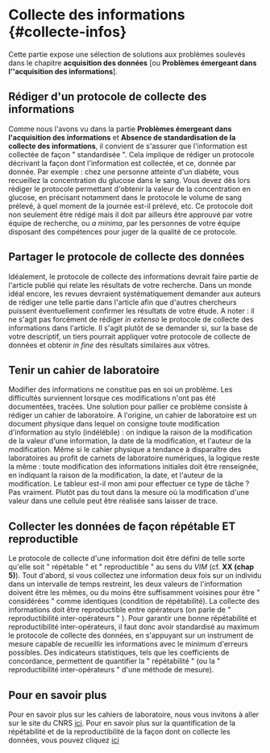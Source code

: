 # Collecte des informations {#collecte-infos}

Cette partie expose une sélection de solutions aux problèmes soulevés
dans le chapitre **acquisition des données** [ou **Problèmes émergeant dans
l’'acquisition des informations**].

## Rédiger d'un protocole de collecte des informations

Comme nous l'avons vu dans la partie **Problèmes émergeant dans l'acquisition
des informations** et **Absence de standardisation de la collecte des
informations**, il convient de s'assurer que l'information est collectée de
façon " standardisée ". Cela implique de rédiger un protocole
décrivant la façon dont l'information est collectée, et ce, donnée par
donnée. Par exemple : chez une personne atteinte d'un
diabète, vous recueillez la concentration du glucose dans le sang. Vous devez dès lors rédiger le
protocole permettant d'obtenir la valeur de la concentration en glucose,
en précisant notamment dans le protocole le volume de sang prélevé, à quel
moment de la journée est-il prélevé, etc. Ce protocole doit non seulement être
rédigé mais il doit par ailleurs être approuvé par votre équipe de recherche,
ou *a minima*, par les personnes de votre équipe disposant des compétences pour juger de la
qualité de ce protocole.

## Partager le protocole de collecte des données

Idéalement, le protocole de collecte des informations 
devrait faire partie de l'article publié qui relate les résultats de votre recherche. 
Dans un monde idéal encore, les revues devraient
systématiquement demander aux auteurs de rédiger une telle partie dans l'article
afin que d'autres chercheurs puissent éventuellement confirmer les résultats de
votre étude. A noter : il ne s'agit pas forcément
de rédiger *in extenso* le protocole de collecte des informations
dans l'article. Il s'agit plutôt de se demander si, sur la base de votre descriptif, un tiers pourrait appliquer votre protocole de collecte de données et obtenir *in fine*  des résultats similaires aux vôtres. 

## Tenir un cahier de laboratoire

Modifier des informations ne constitue pas en soi un problème. Les difficultés surviennent lorsque ces modifications n'ont pas été documentées, tracées. 
Une solution pour pallier ce problème consiste à rédiger un cahier de laboratoire. A l'origine, un cahier de laboratoire est un document physique dans lequel on consigne toute modification d'information au stylo (indélébile) : on indique
la raison de la modification de la valeur d'une information, la date de la
modification, et l'auteur de la modification. Même si le cahier physique a
tendance à disparaître des laboratoires au profit de carnets de laboratoire
numériques, la logique reste la même : toute modification des informations
initiales doit être renseignée, en indiquant la raison de la modification, la
date, et l'auteur de la modification. 
Le tableur est-il mon ami pour effectuer ce type de tâche ? Pas vraiment. Plutôt pas du tout dans la mesure où la modification d'une valeur dans une cellule peut être réalisée sans laisser de trace.

## Collecter les données de façon répétable ET reproductible

Le protocole de collecte d'une information doit être défini de telle sorte
qu'elle soit " répétable " et " reproductible " au sens du *VIM* (cf. **XX (chap
5)**). 
Tout d'abord, si vous collectez une information deux
fois sur un individu dans un intervalle de temps restreint, les deux valeurs de
l'information doivent être les mêmes, ou du moins être suffisamment voisines
pour être " considérées " comme identiques (condition de répétabilité). La
collecte des informations doit être reproductible entre opérateurs (on parle de
" reproductibilité inter-opérateurs " ). Pour garantir une bonne répétabilité et
reproductibilité inter-opérateurs, il faut donc avoir standardisé au maximum le
protocole de collecte des données, en s'appuyant sur un instrument de mesure capable de recueillir les informations avec le minimum d'erreurs possibles. Des indicateurs statistiques, tels que les coefficients de concordance, permettent de quantifier la " répétabilité " (ou la " reproductibilité inter-opérateurs " d'une méthode de mesure).

## Pour en savoir plus

Pour en savoir plus sur les cahiers de laboratoire, nous vous invitons à aller sur le site du CNRS [ici](http://www.cnrs.fr/infoslabos/cahier-laboratoire/).
Pour en savoir plus sur la quantification de la répétabilité et de la reproductibilité de la façon dont on collecte les données, vous pouvez cliquez [ici](https://loicdesquilbet.wixsite.com/biostat-epidemio/documents)
